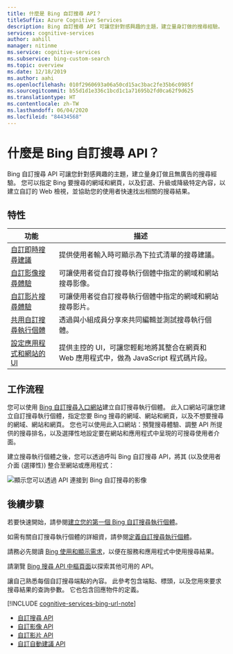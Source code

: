 ```yaml
---
title: 什麼是 Bing 自訂搜尋 API？
titleSuffix: Azure Cognitive Services
description: Bing 自訂搜尋 API 可讓您針對感興趣的主題，建立量身訂做的搜尋經驗。
services: cognitive-services
author: aahill
manager: nitinme
ms.service: cognitive-services
ms.subservice: bing-custom-search
ms.topic: overview
ms.date: 12/18/2019
ms.author: aahi
ms.openlocfilehash: 010f2960693a06a50cd15ac3bac2fe35b6c0985f
ms.sourcegitcommit: b55d1d1e336c1bcd1c1a71695b2fd0ca62f9d625
ms.translationtype: HT
ms.contentlocale: zh-TW
ms.lasthandoff: 06/04/2020
ms.locfileid: "84434568"
---
```

# <a name="what-is-the-bing-custom-search-api"></a>什麼是 Bing 自訂搜尋 API？

Bing 自訂搜尋 API 可讓您針對感興趣的主題，建立量身訂做且無廣告的搜尋經驗。 您可以指定 Bing 要搜尋的網域和網頁，以及釘選、升級或降級特定內容，以建立自訂的 Web 檢視，並協助您的使用者快速找出相關的搜尋結果。 

## <a name="features"></a>特性

|功能  |描述  |
|---------|---------|
|[自訂即時搜尋建議](define-custom-suggestions.md)     | 提供使用者輸入時可顯示為下拉式清單的搜尋建議。       | 
|[自訂影像搜尋體驗](get-images-from-instance.md)     | 可讓使用者從自訂搜尋執行個體中指定的網域和網站搜尋影像。        |        
|[自訂影片搜尋體驗](get-videos-from-instance.md)     | 可讓使用者從自訂搜尋執行個體中指定的網域和網站搜尋影片。        |    
|[共用自訂搜尋執行個體](share-your-custom-search.md)     | 透過與小組成員分享來共同編輯並測試搜尋執行個體。        | 
|[設定應用程式和網站的 UI](hosted-ui.md)     | 提供主控的 UI，可讓您輕鬆地將其整合在網頁和 Web 應用程式中，做為 JavaScript 程式碼片段。        | 
## <a name="workflow"></a>工作流程

您可以使用 [Bing 自訂搜尋入口網站](https://customsearch.ai)建立自訂搜尋執行個體。 此入口網站可讓您建立自訂搜尋執行個體，指定您要 Bing 搜尋的網域、網站和網頁，以及不想要搜尋的網域、網站和網頁。 您也可以使用此入口網站：預覽搜尋體驗、調整 API 所提供的搜尋排名，以及選擇性地設定要在網站和應用程式中呈現的可搜尋使用者介面。

建立搜尋執行個體之後，您可以透過呼叫 Bing 自訂搜尋 API，將其 (以及使用者介面 (選擇性)) 整合至網站或應用程式：

![顯示您可以透過 API 連接到 Bing 自訂搜尋的影像](media/BCS-Overview.png "Bing 自訂搜尋的運作方式。")


## <a name="next-steps"></a>後續步驟

若要快速開始，請參閱[建立您的第一個 Bing 自訂搜尋執行個體](quick-start.md)。

如需有關自訂搜尋執行個體的詳細資，請參閱[定義自訂搜尋執行個體](define-your-custom-view.md)。

請務必先閱讀 [Bing 使用和顯示需求](./use-and-display-requirements.md)，以便在服務和應用程式中使用搜尋結果。

請瀏覽 [Bing 搜尋 API 中樞頁面](../bing-web-search/search-the-web.md)以探索其他可用的 API。

讓自己熟悉每個自訂搜尋端點的內容。 此參考包含端點、標頭，以及您用來要求搜尋結果的查詢參數。 它也包含回應物件的定義。

[!INCLUDE [cognitive-services-bing-url-note](../../../includes/cognitive-services-bing-url-note.md)]

- [自訂搜尋 API](https://docs.microsoft.com/rest/api/cognitiveservices-bingsearch/bing-custom-search-api-v7-reference)
- [自訂影像 API](https://docs.microsoft.com/rest/api/cognitiveservices-bingsearch/bing-custom-images-api-v7-reference)
- [自訂影片 API](https://docs.microsoft.com/rest/api/cognitiveservices-bingsearch/bing-custom-videos-api-v7-reference)
- [自訂自動建議 API](https://docs.microsoft.com/rest/api/cognitiveservices-bingsearch/bing-custom-autosuggest-api-v7-reference)

